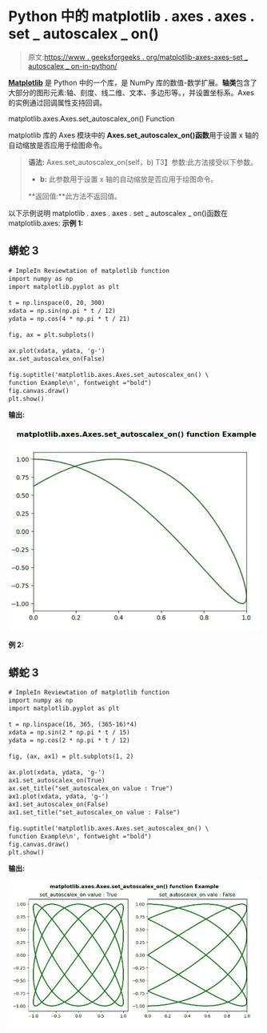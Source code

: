 # Python 中的 matplotlib . axes . axes . set _ autoscalex _ on()

> 原文:[https://www . geeksforgeeks . org/matplotlib-axes-axes-set _ autoscalex _ on-in-python/](https://www.geeksforgeeks.org/matplotlib-axes-axes-set_autoscalex_on-in-python/)

[**Matplotlib**](https://www.geeksforgeeks.org/python-introduction-matplotlib/) 是 Python 中的一个库，是 NumPy 库的数值-数学扩展。**轴类**包含了大部分的图形元素:轴、刻度、线二维、文本、多边形等。，并设置坐标系。Axes 的实例通过回调属性支持回调。

matplotlib.axes.Axes.set_autoscalex_on() Function

matplotlib 库的 Axes 模块中的 **Axes.set_autoscalex_on()函数**用于设置 x 轴的自动缩放是否应用于绘图命令。

> **语法:** Axes.set_autoscalex_on(self，b)
> T3】参数:此方法接受以下参数。
> 
> *   **b:** 此参数用于设置 x 轴的自动缩放是否应用于绘图命令。
> 
> **返回值:**此方法不返回值。

以下示例说明 matplotlib . axes . axes . set _ autoscalex _ on()函数在 matplotlib.axes:
**示例 1:**

## 蟒蛇 3

```
# ImpleIn Reviewtation of matplotlib function 
import numpy as np
import matplotlib.pyplot as plt

t = np.linspace(0, 20, 300)
xdata = np.sin(np.pi * t / 12)
ydata = np.cos(4 * np.pi * t / 21)

fig, ax = plt.subplots()

ax.plot(xdata, ydata, 'g-')
ax.set_autoscalex_on(False)

fig.suptitle('matplotlib.axes.Axes.set_autoscalex_on() \
function Example\n', fontweight ="bold")
fig.canvas.draw()
plt.show()
```

**输出:**

![](img/98c8a1431642768fbd2c12bee048a5b8.png)

**例 2:**

## 蟒蛇 3

```
# ImpleIn Reviewtation of matplotlib function 
import numpy as np
import matplotlib.pyplot as plt

t = np.linspace(16, 365, (365-16)*4)
xdata = np.sin(2 * np.pi * t / 15)
ydata = np.cos(2 * np.pi * t / 12)

fig, (ax, ax1) = plt.subplots(1, 2)

ax.plot(xdata, ydata, 'g-')
ax1.set_autoscalex_on(True)
ax.set_title("set_autoscalex_on value : True")
ax1.plot(xdata, ydata, 'g-')
ax1.set_autoscalex_on(False)
ax1.set_title("set_autoscalex_on value : False")

fig.suptitle('matplotlib.axes.Axes.set_autoscalex_on() \
function Example\n', fontweight ="bold")
fig.canvas.draw()
plt.show()
```

**输出:**

![](img/b8dab9c17d4ac7f93a85baf1b86d7fa1.png)